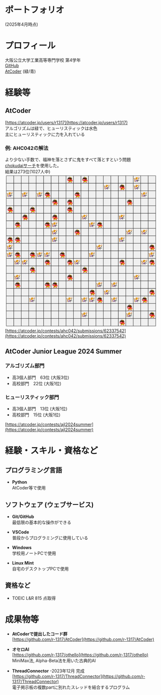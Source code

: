 # ポートフォリオ
(2025年4月時点)

# プロフィール

大阪公立大学工業高等専門学校 第4学年<br>
[GitHub](https://github.com/r-1317/)<br>
[AtCoder](https://atcoder.jp/users/r1317) (緑/青)

# 経験等
## AtCoder
[https://atcoder.jp/users/r1317](https://atcoder.jp/users/r1317)<br>
アルゴリズムは緑で、ヒューリスティックは水色<br>
主にヒューリスティックに力を入れている<br>

### 例: AHC042の解法
より少ない手数で、福神を落とさずに鬼をすべて落とすという問題<br>
[chokudaiサーチ](https://chokudai.hatenablog.com/entry/2017/04/12/055515)を使用した。<br>
結果は273位(1027人中)<br>
![AtCoder Huristic Conetst 042 の解](img/AHC042_0000.gif)<br>
[https://atcoder.jp/contests/ahc042/submissions/62337542](https://atcoder.jp/contests/ahc042/submissions/62337542)

<!-- ToDo: 例の追加(AHC036?) -->

## AtCoder Junior League 2024 Summer
### アルゴリズム部門
- 高3個人部門　63位 (大阪3位)
- 高校部門　22位 (大阪1位)

### ヒューリスティック部門
- 高3個人部門　13位 (大阪1位)
- 高校部門　15位 (大阪1位)

[https://atcoder.jp/contests/ajl2024summer](https://atcoder.jp/contests/ajl2024summer)


# 経験・スキル・資格など

## プログラミング言語

- **Python**<br>
  AtCoder等で使用

<!-- - **C言語**<br>
  学校の授業で習うレベル -->

## ソフトウェア (ウェブサービス)
- **Git/GitHub**<br>
  最低限の基本的な操作ができる

- **VSCode**<br>
  普段からプログラミングに使用している

- **Windows**<br>
  学校用ノートPCで使用

- **Linux Mint**<br>
  自宅のデスクトップPCで使用

## 資格など
- TOEIC L&R 815 点取得


# 成果物等

- **AtCoderで提出したコード群**<br>
  [https://github.com/r-1317/AtCoder](https://github.com/r-1317/AtCoder)

<!--
-   **任意の文字列を先頭にもつ電子掲示板のトリップを生成するプログラム** -2023年7月 完成<br>
  [https://github.com/r-1317/portfolio2/blob/main/tripkey.ipynb](https://github.com/r-1317/portfolio2/blob/main/tripkey.ipynb)
-->

- **オセロAI**<br>
  [https://github.com/r-1317/othello](https://github.com/r-1317/othello)<br>
  MiniMax法, Alpha-Beta法を用いた古典的AI

<!-- -   **高専祭の展示物** (2年生)<br>
  単語リストの作成を担当<br>
  [https://yyf999999999.github.io/typingprot/pages/difficultySelecter.html](https://yyf999999999.github.io/typingprot/pages/difficultySelecter.html) -->
 
-  **ThreadConnector** -2023年12月 完成<br>
  [https://github.com/r-1317/ThreadConnector](https://github.com/r-1317/ThreadConnector)<br>
  電子掲示板の複数partに別れたスレッドを結合するプログラム

<!--
-  **Recall-Signature-Calculator** -2024年2月 完成<br>
  [https://github.com/r-1317/Recall-Signature-Calculator](https://github.com/r-1317/Recall-Signature-Calculator)<br>都道府県知事・市町村長の解職請求に必要な署名数を計算するプログラム。
-->
